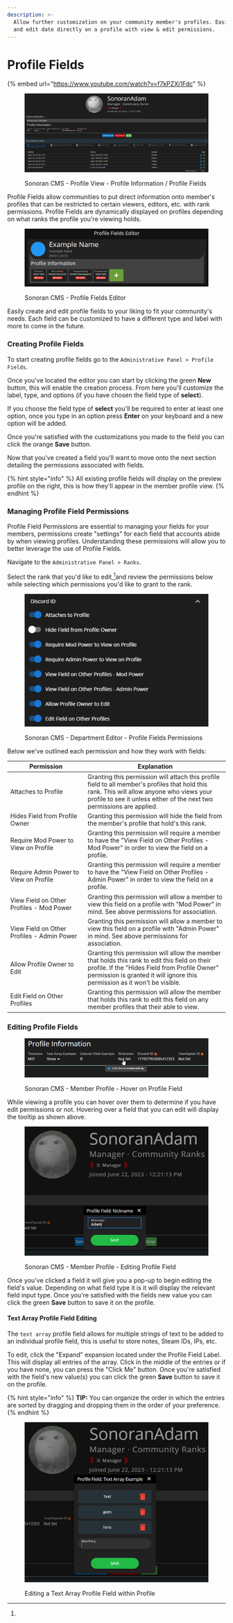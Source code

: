 ```yaml
---
description: >-
  Allow further customization on your community member's profiles. Easily add
  and edit date directly on a profile with view & edit permissions.
---
```


# Profile Fields

{% embed url="https://www.youtube.com/watch?v=f7kPZXi1Fdc" %}

<figure><img src="../../.gitbook/assets/CMS_ProfileOverview.png" alt=""><figcaption><p>Sonoran CMS - Profile View - Profile Information / Profile Fields</p></figcaption></figure>

Profile Fields allow communities to put direct information onto member's profiles that can be restricted to certain viewers, editors, etc. with rank permissions. Profile Fields are dynamically displayed on profiles depending on what ranks the profile you're viewing holds.

<figure><img src="../../.gitbook/assets/CMS_ProfileFieldsEditor2.png" alt=""><figcaption><p>Sonoran CMS - Profile Fields Editor</p></figcaption></figure>

Easily create and edit profile fields to your liking to fit your community's needs. Each field can be customized to have a different type and label with more to come in the future.

### Creating Profile Fields

To start creating profile fields go to the `Administrative Panel > Profile Fields`.

Once you've located the editor you can start by clicking the green **New** button, this will enable the creation process. From here you'll customize the label, type, and options (if you have chosen the field type of **select**).

If you choose the field type of **select** you'll be required to enter at least one option, once you type in an option press **Enter** on your keyboard and a new option will be added.

Once you're satisfied with the customizations you made to the field you can click the orange **Save** button.

Now that you've created a field you'll want to move onto the next section detailing the permissions associated with fields.

{% hint style="info" %}
All existing profile fields will display on the preview profile on the right, this is how they'll appear in the member profile view.
{% endhint %}

### Managing Profile Field Permissions

Profile Field Permissions are essential to managing your fields for your members, permissions create "settings" for each field that accounts abide by when viewing profiles. Understanding these permissions will allow you to better leverage the use of Profile Fields.

Navigate to the `Administrative Panel > Ranks`.

Select the rank that you'd like to edit[ ](#user-content-fn-1)[^1]and review the permissions below while selecting which permissions you'd like to grant to the rank.

<figure><img src="../../.gitbook/assets/CMS_ProfileFieldPerms.png" alt=""><figcaption><p>Sonoran CMS - Department Editor - Profile Fields Permissions</p></figcaption></figure>

Below we've outlined each permission and how they work with fields:

<table><thead><tr><th width="240">Permission</th><th width="509">Explanation</th></tr></thead><tbody><tr><td>Attaches to Profile</td><td>Granting this permission will attach this profile field to all member's profiles that hold this rank. This will allow anyone who views your profile to see it unless either of the next two permissions are applied.</td></tr><tr><td>Hides Field from Profile Owner</td><td>Granting this permission will hide the field from the member's profile that hold's this rank.</td></tr><tr><td>Require Mod Power to View on Profile</td><td>Granting this permission will require a member to have the "View Field on Other Profiles - Mod Power" in order to view the field on a profile.</td></tr><tr><td>Require Admin Power to View on Profile</td><td>Granting this permission will require a member to have the "View Field on Other Profiles - Admin Power" in order to view the field on a profile.</td></tr><tr><td>View Field on Other Profiles - Mod Power</td><td>Granting this permission will allow a member to view this field on a profile with "Mod Power" in mind. See above permissions for association.</td></tr><tr><td>View Field on Other Profiles - Admin Power</td><td>Granting this permission will allow a member to view this field on a profile with "Admin Power" in mind. See above permissions for association.</td></tr><tr><td>Allow Profile Owner to Edit</td><td>Granting this permission will allow the member that holds this rank to edit this field on their profile. If the "Hides Field from Profile Owner" permission is granted it will ignore this permission as it won't be visible.</td></tr><tr><td>Edit Field on Other Profiles</td><td>Granting this permission will allow the member that holds this rank to edit this field on any member profiles that their able to view.</td></tr></tbody></table>

### Editing Profile Fields

<figure><img src="../../.gitbook/assets/CMS_ProfileFields_InitiateEditingWide (1).png" alt=""><figcaption><p>Sonoran CMS - Member Profile - Hover on Profile Field</p></figcaption></figure>

While viewing a profile you can hover over them to determine if you have edit permissions or not. Hovering over a field that you can edit will display the tooltip as shown above.

<figure><img src="../../.gitbook/assets/CMS_EditProfileField_Nickname2.png" alt=""><figcaption><p>Sonoran CMS - Member Profile - Editing Profile Field</p></figcaption></figure>

Once you've clicked a field it will give you a pop-up to begin editing the field's value. Depending on what field type it is it will display the relevant field input type. Once you're satisfied with the fields new value you can click the green **Save** button to save it on the profile.

#### Text Array Profile Field Editing

The `text array` profile field allows for multiple strings of text to be added to an individual profile field, this is useful to store notes, Steam IDs, IPs, etc.

To edit, click the "Expand" expansion located under the Profile Field Label. This will display all entries of the array. Click in the middle of the entries or if you have none, you can press the "Click Me" button. Once you're satisfied with the field's new value(s) you can click the green **Save** button to save it on the profile.

{% hint style="info" %}
**TIP:** You can organize the order in which the entries are sorted by dragging and dropping them in the order of your preference.
{% endhint %}

<figure><img src="../../.gitbook/assets/CMS_EditProfileField_TextArray.png" alt=""><figcaption><p>Editing a Text Array Profile Field within Profile</p></figcaption></figure>

[^1]: 
